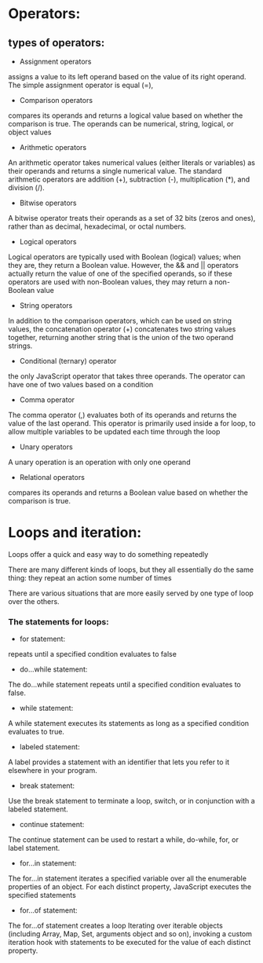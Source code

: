 # Operators:

 ## types of operators:

 - Assignment operators

 assigns a value to its left operand based on the value of its right operand. The simple assignment operator is equal (=),

 - Comparison operators

 compares its operands and returns a logical value based on whether the comparison is true. The operands can be numerical, string, logical, or object values

 - Arithmetic operators

 An arithmetic operator takes numerical values (either literals or variables) as their operands and returns a single numerical value. The standard arithmetic operators are addition (+), subtraction (-), multiplication (*), and division (/).

 - Bitwise operators

 A bitwise operator treats their operands as a set of 32 bits (zeros and ones), rather than as decimal, hexadecimal, or octal numbers.

 - Logical operators

 Logical operators are typically used with Boolean (logical) values; when they are, they return a Boolean value. However, the && and || operators actually return the value of one of the specified operands, so if these operators are used with non-Boolean values, they may return a non-Boolean value

 - String operators

 In addition to the comparison operators, which can be used on string values, the concatenation operator (+) concatenates two string values together, returning another string that is the union of the two operand strings.

 - Conditional (ternary) operator

  the only JavaScript operator that takes three operands. The operator can have one of two values based on a condition

 - Comma operator

 The comma operator (,) evaluates both of its operands and returns the value of the last operand. This operator is primarily used inside a for loop, to allow multiple variables to be updated each time through the loop

 - Unary operators

 A unary operation is an operation with only one operand


 - Relational operators

 compares its operands and returns a Boolean value based on whether the comparison is true.


 # Loops and iteration:

 

Loops offer a quick and easy way to do something repeatedly

There are many different kinds of loops, but they all essentially do the same thing: they repeat an action some number of times

There are various situations that are more easily served by one type of loop over the others.

### The statements for loops:

- for statement:

repeats until a specified condition evaluates to false


- do...while statement:

The do...while statement repeats until a specified condition evaluates to false.


- while statement:

A while statement executes its statements as long as a specified condition evaluates to true.


- labeled statement:

A label provides a statement with an identifier that lets you refer to it elsewhere in your program.


- break statement:

Use the break statement to terminate a loop, switch, or in conjunction with a labeled statement.


- continue statement:

The continue statement can be used to restart a while, do-while, for, or label statement.


- for...in statement:

The for...in statement iterates a specified variable over all the enumerable properties of an object. For each distinct property, JavaScript executes the specified statements


- for...of statement:

The for...of statement creates a loop Iterating over iterable objects (including Array, Map, Set, arguments object and so on), invoking a custom iteration hook with statements to be executed for the value of each distinct property.